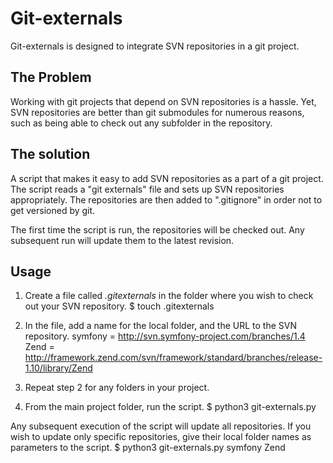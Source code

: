 Git-externals
===

Git-externals is designed to integrate SVN repositories in a git project. 

The Problem
---
Working with git projects that depend on SVN repositories is a hassle. Yet, SVN repositories are better than git submodules for numerous reasons, such as being able to check out any subfolder in the repository.

The solution
---
A script that makes it easy to add SVN repositories as a part of a git project. The script reads a "git externals" file and sets up SVN repositories appropriately. The repositories are then added to ".gitignore" in order not to get versioned by git.

The first time the script is run, the repositories will be checked out. Any subsequent run will update them to the latest revision.

Usage
---
1. Create a file called *.gitexternals* in the folder where you wish to check out your SVN repository.
  $ touch .gitexternals
  
2. In the file, add a name for the local folder, and the URL to the SVN repository.
  symfony = http://svn.symfony-project.com/branches/1.4
  Zend    = http://framework.zend.com/svn/framework/standard/branches/release-1.10/library/Zend
  
3. Repeat step 2 for any folders in your project.
4. From the main project folder, run the script.
  $ python3 git-externals.py
  
Any subsequent execution of the script will update all repositories. If you wish to update only specific repositories, give their local folder names as parameters to the script.
  $ python3 git-externals.py symfony Zend